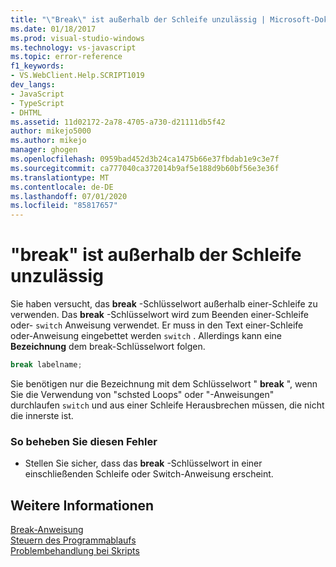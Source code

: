 ```yaml
---
title: "\"Break\" ist außerhalb der Schleife unzulässig | Microsoft-Dokumentation"
ms.date: 01/18/2017
ms.prod: visual-studio-windows
ms.technology: vs-javascript
ms.topic: error-reference
f1_keywords:
- VS.WebClient.Help.SCRIPT1019
dev_langs:
- JavaScript
- TypeScript
- DHTML
ms.assetid: 11d02172-2a78-4705-a730-d21111db5f42
author: mikejo5000
ms.author: mikejo
manager: ghogen
ms.openlocfilehash: 0959bad452d3b24ca1475b66e37fbdab1e9c3e7f
ms.sourcegitcommit: ca777040ca372014b9af5e188d9b60bf56e3e36f
ms.translationtype: MT
ms.contentlocale: de-DE
ms.lasthandoff: 07/01/2020
ms.locfileid: "85817657"
---
```

# <a name="cant-have-break-outside-of-loop"></a>"break" ist außerhalb der Schleife unzulässig
Sie haben versucht, das **break** -Schlüsselwort außerhalb einer-Schleife zu verwenden. Das **break** -Schlüsselwort wird zum Beenden einer-Schleife oder- `switch` Anweisung verwendet. Er muss in den Text einer-Schleife oder-Anweisung eingebettet werden `switch` . Allerdings kann eine **Bezeichnung** dem break-Schlüsselwort folgen.  
  
```js
break labelname;  
```  
  
 Sie benötigen nur die Bezeichnung mit dem Schlüsselwort " **break** ", wenn Sie die Verwendung von "schsted Loops" oder "-Anweisungen" durchlaufen `switch` und aus einer Schleife Herausbrechen müssen, die nicht die innerste ist.  
  
### <a name="to-correct-this-error"></a>So beheben Sie diesen Fehler  
  
- Stellen Sie sicher, dass das **break** -Schlüsselwort in einer einschließenden Schleife oder Switch-Anweisung erscheint.  
  
## <a name="see-also"></a>Weitere Informationen  
 [Break-Anweisung](../../javascript/reference/break-statement-javascript.md)   
 [Steuern des Programmablaufs](../../javascript/controlling-program-flow-javascript.md)   
 [Problembehandlung bei Skripts](../../javascript/advanced/troubleshooting-your-scripts-javascript.md)